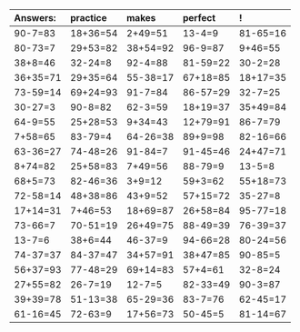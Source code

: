| Answers: | practice | makes | perfect | ! |
| :--- | :--- | :--- | :--- | :--- |
| 90-7=83 | 18+36=54 | 2+49=51 | 13-4=9 | 81-65=16 | 
| 80-73=7 | 29+53=82 | 38+54=92 | 96-9=87 | 9+46=55 | 
| 38+8=46 | 32-24=8 | 92-4=88 | 81-59=22 | 30-2=28 | 
| 36+35=71 | 29+35=64 | 55-38=17 | 67+18=85 | 18+17=35 | 
| 73-59=14 | 69+24=93 | 91-7=84 | 86-57=29 | 32-7=25 | 
| 30-27=3 | 90-8=82 | 62-3=59 | 18+19=37 | 35+49=84 | 
| 64-9=55 | 25+28=53 | 9+34=43 | 12+79=91 | 86-7=79 | 
| 7+58=65 | 83-79=4 | 64-26=38 | 89+9=98 | 82-16=66 | 
| 63-36=27 | 74-48=26 | 91-84=7 | 91-45=46 | 24+47=71 | 
| 8+74=82 | 25+58=83 | 7+49=56 | 88-79=9 | 13-5=8 | 
| 68+5=73 | 82-46=36 | 3+9=12 | 59+3=62 | 55+18=73 | 
| 72-58=14 | 48+38=86 | 43+9=52 | 57+15=72 | 35-27=8 | 
| 17+14=31 | 7+46=53 | 18+69=87 | 26+58=84 | 95-77=18 | 
| 73-66=7 | 70-51=19 | 26+49=75 | 88-49=39 | 76-39=37 | 
| 13-7=6 | 38+6=44 | 46-37=9 | 94-66=28 | 80-24=56 | 
| 74-37=37 | 84-37=47 | 34+57=91 | 38+47=85 | 90-85=5 | 
| 56+37=93 | 77-48=29 | 69+14=83 | 57+4=61 | 32-8=24 | 
| 27+55=82 | 26-7=19 | 12-7=5 | 82-33=49 | 90-3=87 | 
| 39+39=78 | 51-13=38 | 65-29=36 | 83-7=76 | 62-45=17 | 
| 61-16=45 | 72-63=9 | 17+56=73 | 50-45=5 | 81-14=67 | 

